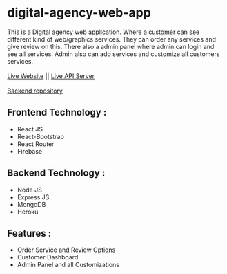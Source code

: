 # digital-agency-web-app
This is a Digital agency web application. Where a customer can see different kind of web/graphics services. They can order any services and give review on this. There also a admin panel where admin can login and see all services. Admin also can add services and customize all customers services.
<br>
<br>
[Live Website](https://digital-agency-20.firebaseapp.com/) || [Live API Server](https://desolate-falls-67613.herokuapp.com/) 
<br>
<br>
[Backend repository](https://github.com/MsiIslam20/Digital-Agency-Server)

## Frontend Technology :

- React JS
- React-Bootstrap
- React Router
- Firebase

## Backend Technology :

- Node JS
- Express JS
- MongoDB
- Heroku

## Features :

- Order Service and Review Options
- Customer Dashboard
- Admin Panel and all Customizations